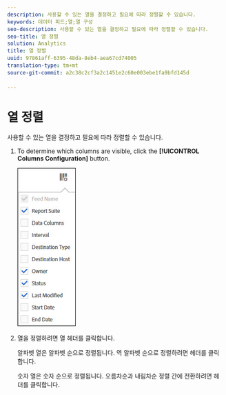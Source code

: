 ```yaml
---
description: 사용할 수 있는 열을 결정하고 필요에 따라 정렬할 수 있습니다.
keywords: 데이터 피드;열;열 구성
seo-description: 사용할 수 있는 열을 결정하고 필요에 따라 정렬할 수 있습니다.
seo-title: 열 정렬
solution: Analytics
title: 열 정렬
uuid: 97861aff-6395-48da-8eb4-aea67cd74005
translation-type: tm+mt
source-git-commit: a2c38c2cf3a2c1451e2c60e003ebe1fa9bfd145d

---
```



# 열 정렬

사용할 수 있는 열을 결정하고 필요에 따라 정렬할 수 있습니다.

1. To determine which columns are visible, click the **[!UICONTROL Columns Configuration]** button.

   ![](assets/cols.jpg)

1. 열을 정렬하려면 열 헤더를 클릭합니다.

   알파벳 열은 알파벳 순으로 정렬됩니다. 역 알파벳 순으로 정렬하려면 헤더를 클릭합니다.

   숫자 열은 숫자 순으로 정렬됩니다. 오름차순과 내림차순 정렬 간에 전환하려면 헤더를 클릭합니다.
